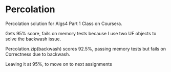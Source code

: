 # Percolation

Percolation solution for Algs4 Part 1 Class on Coursera.

Gets 95% score, fails on memory tests because I use two UF objects to solve the backwash issue. 

Percolation.zip(backwash) scores 92.5%, passing memory tests but fails on Correctness due to backwash. 

Leaving it at 95%, to move on to next assignments
